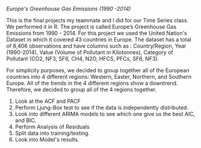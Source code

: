 _Europe's Greenhouse Gas Emissions (1990 -2014)_

This is  the final projects my teammate and I did for our Time Series class. We performed it in R.
The project is called Europe’s Greenhouse Gas Emissions from 1990 - 2014. For this project we used the United Nation's Dataset in which it covered 43 countries in Europe. 
The dataset has a total of 8,406 observations and have columns such as : Country/Region, Year (1990-2014), Value (Volume of Pollutant in Kilotonnes), Category of Pollutant (CO2, NF3, SF6, CH4, N2O,
HFCS, PFCs, SF6, NF3).

For simplicity purposes, we decided to group together all of the European countries into 4 different regions: Western, Easter, Northern, and Southern Europe. All of the trends in the 4 different
regions show a downtrend. Therefore, we decided to group all of the 4 regions together. 

1. Look at the ACF and PACF
2. Perform Ljung-Box test to see if the data is independently distributed.
3. Look into different ARIMA models to see which one give us the best AIC, and BIC.
4. Perform Analysis of Residuals
5. Split data into training/testing.
5. Look into Model's results.


